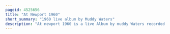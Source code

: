 ```yaml
---
pageid: 4525656
title: "At Newport 1960"
short_summary: "1960 live album by Muddy Waters"
description: "At newport 1960 is a live Album by muddy Waters recorded during his Performance at the newport Jazz Festival on 3 July 1960. Muddy Waters plays his longtime Backup band a Mix of his older popular Songs and some newer Compositions. Chess Records published the Album in the united States on november 15 1960."
---
```

